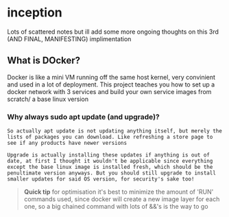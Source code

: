 # inception

Lots of scattered notes but ill add some more ongoing thoughts on this 3rd (AND FINAL, MANIFESTING) implimentation

## What is DOcker?
Docker is like a mini VM running off the same host kernel, very convinient and used in a lot of deployment. This project teaches you how to set up a docker network with 3 services and build your own service images from scratch/ a base linux version <can fill more later>

### Why always sudo apt update (and upgrade)?
	So actually apt update is not updating anything itself, but merely the lists of packages you can download. Like refreshing a store page to see if any products have newer versions

	Upgrade is actually installing these updates if anything is out of date, at first I thought it wouldn't be applicable since everything except the base linux image is installed fresh, which should be the penultimate version anyways. But you should still upgrade to install smaller updates for said OS version, for security's sake too!


> **Quick tip** for optimisation it's best to minimize the amount of 'RUN' commands used, since docker will create a new image layer for each one, so a big chained command with lots of &&'s is the way to go
